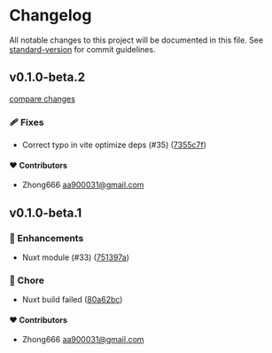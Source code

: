 # Changelog

All notable changes to this project will be documented in this file. See [standard-version](https://github.com/conventional-changelog/standard-version) for commit guidelines.


## v0.1.0-beta.2

[compare changes](https://github.com/aa900031/ginjou/compare/@ginjou/nuxt@0.1.0-beta.1...@ginjou/nuxt@0.1.0-beta.2)

### 🩹 Fixes

-  Correct typo in vite optimize deps (#35) ([7355c7f](https://github.com/aa900031/ginjou/commit/7355c7f2ceb713a0a749b6839f5d9419c1307e34))



#### ❤️ Contributors

- Zhong666 <aa900031@gmail.com>

## v0.1.0-beta.1



### 🚀 Enhancements

-  Nuxt module (#33) ([751397a](https://github.com/aa900031/ginjou/commit/751397ac0046e9255a87b2f4558e94ba447fc400))

### 🏡 Chore

-  Nuxt build failed ([80a62bc](https://github.com/aa900031/ginjou/commit/80a62bc09e85034b25c7f5a7bad5c7e35f6141ed))



#### ❤️ Contributors

- Zhong666 <aa900031@gmail.com>
